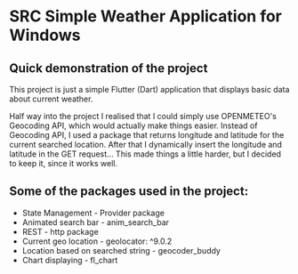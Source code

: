 # SRC Simple Weather Application for Windows

## Quick demonstration of the project

This project is just a simple Flutter (Dart) application that displays basic data about current weather.

Half way into the project I realised that I could simply use OPENMETEO's Geocoding API, which would actually make things easier.
Instead of Geocoding API, I used a package that returns longitude and latitude for the current searched location. After that I dynamically insert the longitude and latitude in the GET request... This made things a little harder, but I decided to keep it, since it works well.

## Some of the packages used in the project:
- State Management - Provider package
- Animated search bar - anim_search_bar
- REST - http package
- Current geo location -   geolocator: ^9.0.2
- Location based on searched string - geocoder_buddy
- Chart displaying - fl_chart

